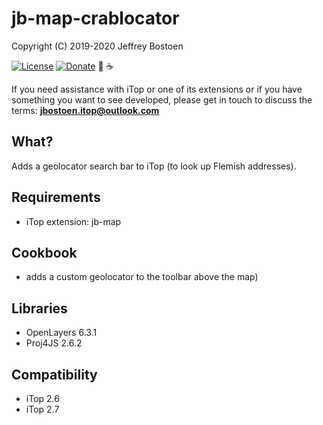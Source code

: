 # jb-map-crablocator
Copyright (C) 2019-2020 Jeffrey Bostoen

[![License](https://img.shields.io/github/license/jbostoen/iTop-custom-extensions)](https://github.com/jbostoen/iTop-custom-extensions/blob/master/license.md)
[![Donate](https://img.shields.io/badge/Donate-PayPal-green.svg)](https://www.paypal.me/jbostoen)
🍻 ☕

If you need assistance with iTop or one of its extensions or if you have something you want to see developed, 
please get in touch to discuss the terms: **jbostoen.itop@outlook.com**

## What?
Adds a geolocator search bar to iTop (to look up Flemish addresses).

## Requirements
* iTop extension: jb-map

## Cookbook
* adds a custom geolocator to the toolbar above the map)

## Libraries
* OpenLayers 6.3.1
* Proj4JS 2.6.2

## Compatibility
* iTop 2.6 
* iTop 2.7
